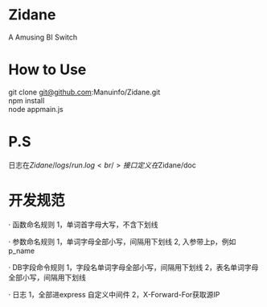 Zidane
======

A Amusing BI Switch


How to Use
======

git clone git@github.com:Manuinfo/Zidane.git<br />
npm install<br />
node appmain.js<br />


P.S
======
日志在$Zidane/logs/run.log<br />
接口定义在$Zidane/doc


开发规范
======
· 函数命名规则
    1，单词首字母大写，不含下划线

· 参数命名规则
    1，单词字母全部小写，间隔用下划线
    2, 入参带上p，例如p_name

· DB字段命令规则
    1，字段名单词字母全部小写，间隔用下划线
    2，表名单词字母全部小写，间隔用下划线

· 日志
    1，全部进express 自定义中间件
    2，X-Forward-For获取源IP